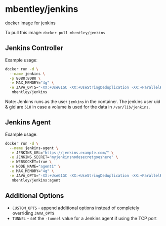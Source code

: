 # mbentley/jenkins

docker image for jenkins

To pull this image:
`docker pull mbentley/jenkins`

## Jenkins Controller

Example usage:

```bash
docker run -d \
  --name jenkins \
  -p 8080:8080 \
  -e MAX_MEMORY="4g" \
  -e JAVA_OPTS="-XX:+UseG1GC -XX:+UseStringDeduplication -XX:+ParallelRefProcEnabled -XX:+DisableExplicitGC -XX:+UnlockDiagnosticVMOptions -XX:+UnlockExperimentalVMOptions -verbose:gc -Xlog:gc" \
   mbentley/jenkins
```

Note: Jenkins runs as the user `jenkins` in the container.  The jenkins user uid & gid are `510` in case a volume is used for the data in `/var/lib/jenkins`.

## Jenkins Agent

Example usage:

```bash
docker run -d \
  --name jenkins-agent \
  -e JENKINS_URL="https://jenkins.example.com/" \
  -e JENKINS_SECRET="myjenkinsnodesecretgoeshere" \
  -e WEBSOCKET=true \
  -e NODE_NAME="agent1" \
  -e MAX_MEMORY="4g" \
  -e JAVA_OPTS="-XX:+UseG1GC -XX:+UseStringDeduplication -XX:+ParallelRefProcEnabled -XX:+DisableExplicitGC -XX:+UnlockDiagnosticVMOptions -XX:+UnlockExperimentalVMOptions -verbose:gc -Xlog:gc" \
   mbentley/jenkins:agent
```

## Additional Options

* `CUSTOM_OPTS` - append additional options instead of completely overriding `JAVA_OPTS`
* `TUNNEL` - set the `-tunnel` value for a Jenkins agent if using the TCP port
